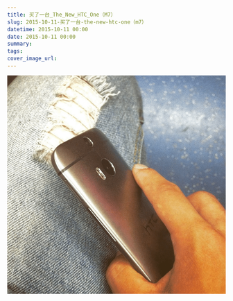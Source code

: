 ```yaml
---
title: 买了一台_The_New_HTC_One（M7）
slug: 2015-10-11-买了一台-the-new-htc-one（m7）
datetime: 2015-10-11 00:00
date: 2015-10-11 00:00
summary: 
tags: 
cover_image_url: 
---
```

![56378-imakcx5t55.png](../assets/2019/09/258979996.png)